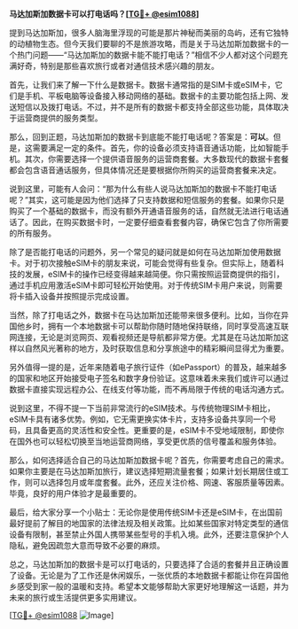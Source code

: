 **马达加斯加数据卡可以打电话吗？[[TG💪+ @esim1088](https://t.me/s/esim1088)]**

提到马达加斯加，很多人脑海里浮现的可能是那片神秘而美丽的岛屿，还有它独特的动植物生态。但今天我们要聊的不是旅游攻略，而是关于马达加斯加数据卡的一个热门问题——“马达加斯加的数据卡能不能打电话？”相信不少人都对这个问题充满好奇，特别是那些喜欢旅行或者对通信技术感兴趣的朋友。

首先，让我们来了解一下什么是数据卡。数据卡通常指的是SIM卡或eSIM卡，它们是手机、平板电脑等设备接入移动网络的基础。数据卡的主要功能包括上网、发送短信以及拨打电话。不过，并不是所有的数据卡都支持全部这些功能，具体取决于运营商提供的服务类型。

那么，回到正题，马达加斯加的数据卡到底能不能打电话呢？答案是：**可以**。但是，这需要满足一定的条件。首先，你的设备必须支持语音通话功能，比如智能手机。其次，你需要选择一个提供语音服务的运营商套餐。大多数现代的数据卡套餐都会包含语音通话服务，但具体情况还是要根据你所购买的运营商套餐来决定。

说到这里，可能有人会问：“那为什么有些人说马达加斯加的数据卡不能打电话呢？”其实，这可能是因为他们选择了只支持数据和短信服务的套餐。如果你只是购买了一个基础的数据卡，而没有额外开通语音服务的话，自然就无法进行电话通话了。因此，在购买数据卡时，一定要仔细查看套餐内容，确保它包含了你所需要的所有服务。

除了是否能打电话的问题外，另一个常见的疑问就是如何在马达加斯加使用数据卡。对于初次接触eSIM卡的朋友来说，可能会觉得有些复杂。但实际上，随着科技的发展，eSIM卡的操作已经变得越来越简便。你只需按照运营商提供的指引，通过手机应用激活eSIM卡即可轻松开始使用。对于传统SIM卡用户来说，则需要将卡插入设备并按照提示完成设置。

当然，除了打电话之外，数据卡在马达加斯加还能带来很多便利。比如，当你在异国他乡时，拥有一个本地数据卡可以帮助你随时随地保持联络，同时享受高速互联网连接，无论是浏览网页、观看视频还是导航都非常方便。尤其是在马达加斯加这样以自然风光著称的地方，及时获取信息和分享旅途中的精彩瞬间显得尤为重要。

另外值得一提的是，近年来随着电子旅行证件（如ePassport）的普及，越来越多的国家和地区开始接受电子签名和数字身份验证。这意味着未来我们或许可以通过数据卡直接实现远程办公、在线支付等功能，而不再局限于传统的电话沟通方式。

说到这里，不得不提一下当前非常流行的eSIM技术。与传统物理SIM卡相比，eSIM卡具有诸多优势。例如，它无需更换实体卡片，支持多设备共享同一个号码，且具备更高的灵活性和安全性。更重要的是，eSIM卡不受地域限制，即使你在国外也可以轻松切换至当地运营商网络，享受更优质的信号覆盖和服务体验。

那么，如何选择适合自己的马达加斯加数据卡呢？首先，你需要考虑自己的需求。如果你主要是在马达加斯加旅行，建议选择短期流量套餐；如果计划长期居住或工作，则可以选择包月或年度套餐。此外，还应关注价格、网速、客服质量等因素。毕竟，良好的用户体验才是最重要的。

最后，给大家分享一个小贴士：无论你是使用传统SIM卡还是eSIM卡，在出国前最好提前了解目的地国家的法律法规及相关政策。比如某些国家对特定类型的通信设备有限制，甚至禁止外国人携带某些型号的手机入境。此外，还要注意保护个人隐私，避免因疏忽大意而导致不必要的麻烦。

总之，马达加斯加的数据卡是可以打电话的，只要选择了合适的套餐并且正确设置了设备。无论是为了工作还是休闲娱乐，一张优质的本地数据卡都能让你在异国他乡感受到家一般的温暖和支持。希望本文能够帮助大家更好地理解这一话题，并为未来的旅行或生活提供更多实用建议。

[[TG💪+ @esim1088](https://t.me/s/esim1088) ![Image](https://i.postimg.cc/4NQfJmqS/Snipaste-2025-05-13-00-14-12.png)]